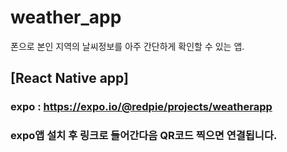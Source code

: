 # weather_app
폰으로 본인 지역의 날씨정보를 아주 간단하게 확인할 수 있는 앱.

## [React Native app]
### expo : https://expo.io/@redpie/projects/weatherapp
### expo앱 설치 후 링크로 들어간다음 QR코드 찍으면 연결됩니다.
